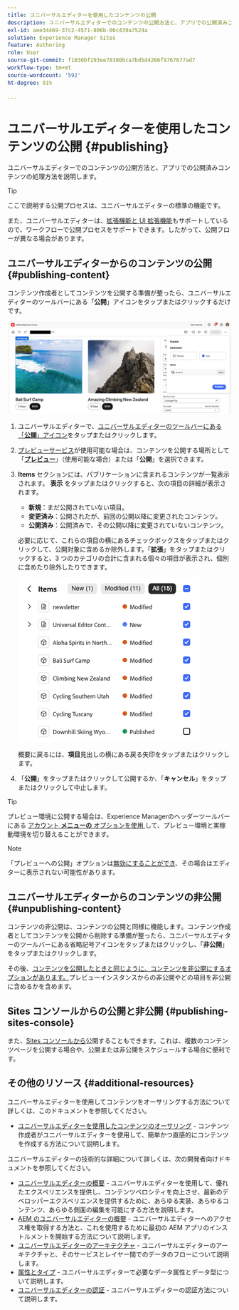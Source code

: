 ```yaml
---
title: ユニバーサルエディターを使用したコンテンツの公開
description: ユニバーサルエディターでのコンテンツの公開方法と、アプリでの公開済みコンテンツの処理方法を説明します。
exl-id: aee34469-37c2-4571-806b-06c439a7524a
solution: Experience Manager Sites
feature: Authoring
role: User
source-git-commit: f1030bf293ee78380bca7bd5d4266f9767677ad7
workflow-type: tm+mt
source-wordcount: '592'
ht-degree: 91%

---
```



# ユニバーサルエディターを使用したコンテンツの公開 {#publishing}

ユニバーサルエディターでのコンテンツの公開方法と、アプリでの公開済みコンテンツの処理方法を説明します。

>[!TIP]
>
>ここで説明する公開プロセスは、ユニバーサルエディターの標準の機能です。
>
>また、ユニバーサルエディターは、[拡張機能と UI 拡張機能](/help/implementing/universal-editor/extending.md)もサポートしているので、ワークフローで公開プロセスをサポートできます。したがって、公開フローが異なる場合があります。

## ユニバーサルエディターからのコンテンツの公開 {#publishing-content}

コンテンツ作成者としてコンテンツを公開する準備が整ったら、ユニバーサルエディターのツールバーにある「**公開**」アイコンをタップまたはクリックするだけです。

![ページの公開](assets/publish-menu.png)

1. ユニバーサルエディターで、[ユニバーサルエディターのツールバーにある「**公開**」アイコン](/help/sites-cloud/authoring/universal-editor/navigation.md#publish)をタップまたはクリックします。
1. [プレビューサービス](/help/sites-cloud/authoring/sites-console/previewing-content.md)が使用可能な場合は、コンテンツを公開する場所として「**[プレビュー](/help/sites-cloud/authoring/sites-console/previewing-content.md)**」（使用可能な場合）または「**公開**」を選択できます。
1. **Items** セクションには、パブリケーションに含まれるコンテンツが一覧表示されます。 **表示** をタップまたはクリックすると、次の項目の詳細が表示されます。
   * **新規**：まだ公開されていない項目。
   * **変更済み**：公開されたが、前回の公開以降に変更されたコンテンツ。
   * **公開済み**：公開済みで、その公開以降に変更されていないコンテンツ。

   必要に応じて、これらの項目の横にあるチェックボックスをタップまたはクリックして、公開対象に含めるか除外します。「**拡張**」をタップまたはクリックすると、3 つのカテゴリの合計に含まれる個々の項目が表示され、個別に含めたり除外したりできます。

   ![項目の公開](assets/publish-items.png)

   概要に戻るには、**項目**&#x200B;見出しの横にある戻る矢印をタップまたはクリックします。

1. 「**公開**」をタップまたはクリックして公開するか、「**キャンセル**」をタップまたはクリックして中止します。

>[!TIP]
>
>プレビュー環境に公開する場合は、Experience Managerのヘッダーツールバーにある [&#x200B; アカウント **メニューの** オプションを使用 &#x200B;](/help/sites-cloud/authoring/universal-editor/navigation.md#user-properties) して、プレビュー環境と実稼動環境を切り替えることができます。

>[!NOTE]
>
>「プレビューへの公開」オプションは[無効にすることができ](/help/implementing/universal-editor/customizing.md#publish-preview)、その場合はエディターに表示されない可能性があります。

## ユニバーサルエディターからのコンテンツの非公開 {#unpublishing-content}

コンテンツの非公開は、コンテンツの公開と同様に機能します。コンテンツ作成者としてコンテンツを公開から削除する準備が整ったら、ユニバーサルエディターのツールバーにある省略記号アイコンをタップまたはクリックし、「**非公開**」をタップまたはクリックします。

その後、[コンテンツを公開したときと同じように、コンテンツを非公開にするオプションがあります。](#publishing-content)プレビューインスタンスからの非公開やどの項目を非公開に含めるかを含めます。

## Sites コンソールからの公開と非公開 {#publishing-sites-console}

また、[Sites コンソールから](/help/sites-cloud/authoring/sites-console/publishing-pages.md)公開することもできます。これは、複数のコンテンツページを公開する場合や、公開または非公開をスケジュールする場合に便利です。

## その他のリソース {#additional-resources}

ユニバーサルエディターを使用してコンテンツをオーサリングする方法について詳しくは、このドキュメントを参照してください。

* [ユニバーサルエディターを使用したコンテンツのオーサリング](authoring.md) - コンテンツ作成者がユニバーサルエディターを使用して、簡単かつ直感的にコンテンツを作成する方法について説明します。

ユニバーサルエディターの技術的な詳細について詳しくは、次の開発者向けドキュメントを参照してください。

* [ユニバーサルエディターの概要](/help/implementing/universal-editor/introduction.md) - ユニバーサルエディターを使用して、優れたエクスペリエンスを提供し、コンテンツベロシティを向上させ、最新のデベロッパーエクスペリエンスを提供するために、あらゆる実装、あらゆるコンテンツ、あらゆる側面の編集を可能にする方法を説明します。
* [AEM のユニバーサルエディターの概要](/help/implementing/universal-editor/getting-started.md) - ユニバーサルエディターへのアクセス権を取得する方法と、これを使用するために最初の AEM アプリのインストルメントを開始する方法について説明します。
* [ユニバーサルエディターのアーキテクチャ](/help/implementing/universal-editor/architecture.md) - ユニバーサルエディターのアーキテクチャと、そのサービスとレイヤー間でのデータのフローについて説明します。
* [属性とタイプ](/help/implementing/universal-editor/attributes-types.md) - ユニバーサルエディターで必要なデータ属性とデータ型について説明します。
* [ユニバーサルエディターの認証](/help/implementing/universal-editor/authentication.md) - ユニバーサルエディターの認証方法について説明します。
